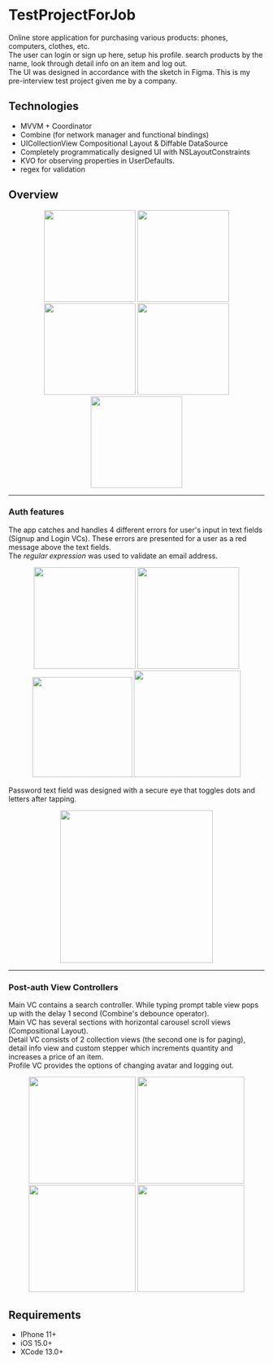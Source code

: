 # TestProjectForJob
Online store application for purchasing various products: phones, computers, clothes, etc.   
The user can login or sign up here, setup his profile. search products by the name, look through detail info on an item and log out.            
The UI was designed in accordance with the sketch in Figma. This is my pre-interview test project given me by a company.

## Technologies
- MVVM + Coordinator
- Combine (for network manager and functional bindings)
- UICollectionView Compositional Layout & Diffable DataSource
- Completely programmatically designed UI with NSLayoutConstraints
- KVO for observing properties in UserDefaults. 
- regex for validation

## Overview  
<p align="center">
<img src= "https://github.com/VorkhlikArtem/TestProjectForJob/assets/115653999/5e703761-f5ee-40ea-a990-61aff90f831d" width="180">
<img src= "https://github.com/VorkhlikArtem/TestProjectForJob/assets/115653999/2139f134-6923-4093-9ce1-aac6baa08be9" width="180">
<img src= "https://github.com/VorkhlikArtem/TestProjectForJob/assets/115653999/1d7dc8d4-24e8-447b-814a-24ce97d3456f" width="180">
<img src= "https://github.com/VorkhlikArtem/TestProjectForJob/assets/115653999/12e91af5-fe89-4bdf-9667-1070e7e30310" width="180">
<img src= "https://github.com/VorkhlikArtem/TestProjectForJob/assets/115653999/ddd622b4-a2ca-44b3-bbd5-3ae386e6528a" width="180">
</p>

______

### Auth features 
The app catches and handles 4 different errors for user's input in text fields (Signup and Login VCs). These errors are presented for a user as a red message above the text fields.  
The *regular expression* was used to validate an email address. 

<p align="center">
<img src= "https://github.com/VorkhlikArtem/TestProjectForJob/assets/115653999/635a60ca-425d-4a79-bd02-e2a7c8e8fcb2" width="200">
<img src= "https://github.com/VorkhlikArtem/TestProjectForJob/assets/115653999/14b501bd-0716-4343-bf46-72c3751fd9fb" width="200">
  <img src= "https://github.com/VorkhlikArtem/TestProjectForJob/assets/115653999/7879f878-693d-4c4d-9dbc-80bc2409f0b8" width="197">
  <img src= "https://github.com/VorkhlikArtem/TestProjectForJob/assets/115653999/5fdad7ef-7f71-4174-8e14-b8adcd6c0dac" width="210">

</p>

Password text field was designed with a secure eye that toggles dots and letters after tapping.  
<p align="center">
    <img src= "https://github.com/VorkhlikArtem/TestProjectForJob/assets/115653999/7a5ac486-fb4c-4698-b430-7b73173033f8" width="300">
</p>

----

### Post-auth View Controllers
Main VC contains a search controller. While typing prompt table view pops up with the delay 1 second (Combine's debounce operator).   
Main VC has several sections with horizontal carousel scroll views (Compositional Layout).  
Detail VC consists of 2 collection views (the second one is for paging), detail info view and custom stepper which increments quantity and increases a price of an item.  
Profile VC provides the options of changing avatar and logging out. 

<p align="center">
  <img src= "https://github.com/VorkhlikArtem/TestProjectForJob/assets/115653999/d7e6d474-3809-43e8-b526-810a412cba34" width="210">
  <img src= "https://github.com/VorkhlikArtem/TestProjectForJob/assets/115653999/22f34c1f-64da-418b-a22a-fdf9026a3e9b" width="210">
<img src= "https://github.com/VorkhlikArtem/TestProjectForJob/assets/115653999/5f56c206-cb4a-48cf-91bf-71e6774e5b6c" width="210">
    <img src= "https://github.com/VorkhlikArtem/TestProjectForJob/assets/115653999/427c3423-ba95-4081-83ac-ac01845a06b8" width="210">
</p>


## Requirements
- IPhone 11+
- iOS 15.0+
- XCode 13.0+

